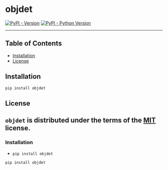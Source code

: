 # objdet

[![PyPI - Version](https://img.shields.io/pypi/v/objdet.svg)](https://pypi.org/project/objdet)
[![PyPI - Python Version](https://img.shields.io/pypi/pyversions/objdet.svg)](https://pypi.org/project/objdet)

-----

## Table of Contents

- [Installation](#installation)
- [License](#license)

## Installation

```console
pip install objdet
```

## License

`objdet` is distributed under the terms of the [MIT](https://spdx.org/licenses/MIT.html) license.
---

### Installation
- `pip install objdet`

```python
pip install objdet
```
